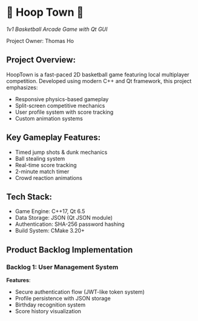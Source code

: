 # 🏀 Hoop Town 🏀  
*1v1 Basketball Arcade Game with Qt GUI*

Project Owner: Thomas Ho

## Project Overview:
HoopTown is a fast-paced 2D basketball game featuring local multiplayer competition. Developed using modern C++ and Qt framework, this project emphasizes:
- Responsive physics-based gameplay
- Split-screen competitive mechanics
- User profile system with score tracking
- Custom animation systems

## Key Gameplay Features:
- Timed jump shots & dunk mechanics
- Ball stealing system
- Real-time score tracking
- 2-minute match timer
- Crowd reaction animations

## Tech Stack:
- Game Engine: C++17, Qt 6.5
- Data Storage: JSON (Qt JSON module)
- Authentication: SHA-256 password hashing
- Build System: CMake 3.20+

## Product Backlog Implementation

### Backlog 1: User Management System 
**Features**:
- Secure authentication flow (JWT-like token system)
- Profile persistence with JSON storage
- Birthday recognition system
- Score history visualization

